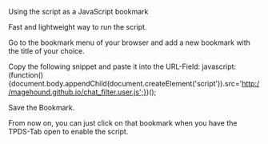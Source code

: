 Using the script as a JavaScript bookmark

Fast and lightweight way to run the script.

Go to the bookmark menu of your browser and add a new bookmark with the title of your choice.

Copy the following snippet and paste it into the URL-Field: javascript:(function(){document.body.appendChild(document.createElement('script')).src='http://magehound.github.io/chat_filter.user.js';})();

Save the Bookmark.

From now on, you can just click on that bookmark when you have the TPDS-Tab open to enable the script.